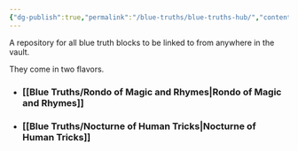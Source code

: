 ```yaml
---
{"dg-publish":true,"permalink":"/blue-truths/blue-truths-hub/","contentClasses":"center-headings red-truth red-links blue-truth","created":"2025-03-08T12:12:33.154+01:00","updated":"2025-03-17T17:27:44.695+01:00"}
---
```


A repository for all blue truth blocks to be linked to from anywhere in the vault.

They come in two flavors.
- ### [[Blue Truths/Rondo of Magic and Rhymes\|Rondo of Magic and Rhymes]]
- ### [[Blue Truths/Nocturne of Human Tricks\|Nocturne of Human Tricks]]







